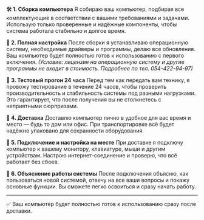 
<b>🛠️ 1. Сборка компьютера</b>
Я собираю ваш компьютер, подбирая все комплектующие в соответствии с вашими требованиями и задачами. Использую только проверенные и надёжные компоненты, чтобы система работала стабильно и долгое время.

<b>🧰 2. Полная настройка</b>
После сборки я устанавливаю операционную систему, необходимые драйверы и программы, делаю все обновления. Ваш компьютер будет полностью готов к использованию с первого включения.
*(Условие: лицензия на операционную систему и другие программы не входит в стоимость. Подробнее по тел. 054-422-94-97)*

<b>🧪 3. Тестовый прогон 24 часа</b>
Перед тем как передать вам технику, я провожу тестирование в течение 24 часов, чтобы проверить производительность и стабильность системы под разными нагрузками. Это гарантирует, что после получения вы не столкнетесь с неприятными сюрпризами.

<b>🚚 4. Доставка</b>
Доставлю компьютер лично в удобное для вас время и место — будь то дом или офис. При транспортировке всё будет надёжно упаковано для сохранности оборудования.

<b>🔌 5. Подключение и настройка на месте</b>
При доставке я подключу компьютер к вашему монитору, клавиатуре, мыши и другим устройствам. Настрою интернет-соединение и проверю, что всё работает без сбоев.

<b>🧭 6. Объяснение работы системы</b>
После подключения объясню, как пользоваться новой системой, отвечу на все ваши вопросы и покажу основные функции. Вы сможете легко освоиться и сразу начать работу.

-------------------------------------------------

✅ Ваш компьютер будет полностью готов к использованию сразу после доставки.

